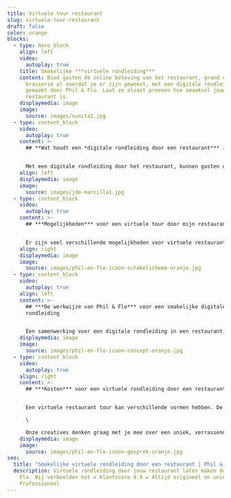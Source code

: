 ```yaml
---
title: Virtuele tour restaurant
slug: virtuele-tour-restaurant
draft: false
color: orange
blocks:
  - type: hero_block
    align: left
    video:
      autoplay: true
    title: Smakelijke ***virtuele rondleiding***
    content: Bied gasten dé online beleving van het restaurant, grand café of
      brasserie al voordat ze er zijn geweest, met een digitale rondleiding
      gemaakt door Phil & Flo. Laat ze alvast proeven hoe smaakvol jouw
      restaurant is.
    displaymedia: image
    image:
      source: images/sunita2.jpg
  - type: content_block
    video:
      autoplay: true
    content: >-
      ## **Wat houdt een *digitale rondleiding door een restaurant*** in?


      Met een digitale rondleiding door het restaurant, kunnen gasten op een rustige, overzichtelijke manier alvast kennismaken. Ze ervaren de sfeer en kunnen alle mogelijkheden van het restaurant bekijken. Laat de gasten alvast digitaal hun plek uitkiezen en geef ze de eerste aanzet om het restaurant te bezoeken. Een virtual restaurant tour is de meest realistische digitale weergave van jouw bedrijf. Dit zorgt voor vertrouwen, waarmee je sneller reserveringen kunt binnenhalen.
    align: left
    displaymedia: image
    image:
      source: images/jde-marcilla1.jpg
  - type: content_block
    video:
      autoplay: true
    content: >-
      ## ***Mogelijkheden*** voor een virtuele tour door mijn restaurant


      Er zijn veel verschillende mogelijkheden voor virtuele restaurant tours. Phil & Flo heeft ervaring met [360 graden video’s](https://www.philenflo.nl/360-graden-video-laten-maken/) en foto’s, [VR (virtual reality)](https://www.philenflo.nl/oplossingen/virtual-reality/), 3D rondleidingen en ook interactieve tours. Het is afhankelijk van de vraag of opdracht welke videovorm geschikt is. Laat je alleen het restaurant zien, of ga je voor de gehele beleving inclusief ontvangst en mice-en-place? We gaan graag met je in gesprek om te kijken welke videovorm bij jullie restaurant, café, [hotel](https://www.philenflo.nl/virtuele-tour-hotel/) of brasserie past. Neem vrijblijvend contact met ons op voor de mogelijkheden.
    align: right
    displaymedia: image
    image:
      source: images/phil-en-flo-icoon-schakelschema-oranje.jpg
  - type: content_block
    video:
      autoplay: true
    align: left
    content: >-
      ## ***De werkwijze van Phil & Flo*** voor een smakelijke digitale
      rondleiding


      Een samenwerking voor een digitale rondleiding in een restaurant, begint altijd met het delen van een idee en visie. Tijdens een intakegesprek bespreken we jouw ideeën, wensen en doelen. Daarna werken we aan een technisch kader om de opdracht vorm te geven. Als de opdracht is bepaald, maak je kennis met een van onze creative producers. De creative producer begeleidt je door het verdere proces. Met de creative producer begin je met een creatieve sessie, waarin wordt bepaald hoe de kaders voor de [virtuele rondleiding toerisme](https://www.philenflo.nl/virtuele-tour-toerisme/) worden ingekleurd. Wat gaan we precies filmen? Gebruiken we een voice-over of zetten we figuranten in? Alle onderdelen worden verzameld en aan elkaar verbonden in een wireframe. Op basis daarvan maakt de creative producer afspraken over de benodigde mensen en locaties en wordt een draaiboek gemaakt.
    displaymedia: image
    image:
      source: images/phil-en-flo-icoon-concept-oranje.jpg
  - type: content_block
    video:
      autoplay: true
    align: right
    content: >-
      ## ***Kosten*** voor een virtuele rondleiding door een restaurant


      Een virtuele restaurant tour kan verschillende vormen hebben. De kosten hiervan zijn afhankelijk van de wensen en eisen van het bedrijf. Richt je je op de sfeer, op de producten of een combinatie? Wij werken met offertes op maat. Een persoonlijke offerte is dé manier om concreet inzicht te bieden in de kosten. Er zijn meerdere factoren die invloed hebben op de prijs. Phil & Flo werkt met eerlijke tarieven en is volledig transparant. Lees hier meer over [virtuele tours](https://www.philenflo.nl/virtuele-tour/). \

      \

      Onze creatives denken graag met je mee over een uniek, verrassend concept, dat voldoet aan jouw wensen en eisen. Onze expertise wordt ingezet voor het beste concept. Wil je meer weten? Neem dan contact met ons op voor een vrijblijvende offerte.
    displaymedia: image
    image:
      source: images/phil-en-flo-icoon-gesprek-oranje.jpg
seo:
  title: "Smakelijke virtuele rondleiding door een restaurant | Phil & Flo "
  description: Virtuele rondleiding door jouw restaurant laten maken door Phil &
    Flo. Wij verbeelden het ✔ Klantscore 8.9 ✔ Altijd origineel en uniek ✔
    Professioneel
---
```

